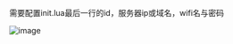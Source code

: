 需要配置init.lua最后一行的id，服务器ip或域名，wifi名与密码

![image](https://github.com/IoTServ/McuNode-server/blob/master/NODEMCU%E7%94%A8Lua%E6%B5%8B%E8%AF%95%E7%94%A8%E4%BE%8B/WebProxyDemo/LEDremote/%E6%88%AA%E5%9B%BE.png?raw=true)
